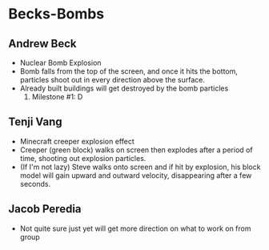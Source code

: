 # Becks-Bombs
## Andrew Beck
- Nuclear Bomb Explosion
- Bomb falls from the top of the screen, and once it hits the bottom, particles shoot out in every direction above the surface.
- Already built buildings will get destroyed by the bomb particles
  1. Milestone #1: D
## Tenji Vang
- Minecraft creeper explosion effect
- Creeper (green block) walks on screen then explodes after a period of time, shooting out explosion particles.
- (If I'm not lazy) Steve walks onto screen and if hit by explosion, his block model will gain upward and outward velocity, disappearing after a few seconds.
## Jacob Peredia
- Not quite sure just yet will get more direction on what to work on from group

